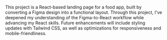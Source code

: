 This project is a React-based landing page for a food app, built by converting a Figma design into a functional layout. Through this project, I've deepened my understanding of the Figma-to-React workflow while advancing my React skills. Future enhancements will include styling updates with Tailwind CSS, as well as optimizations for responsiveness and mobile-friendliness.
